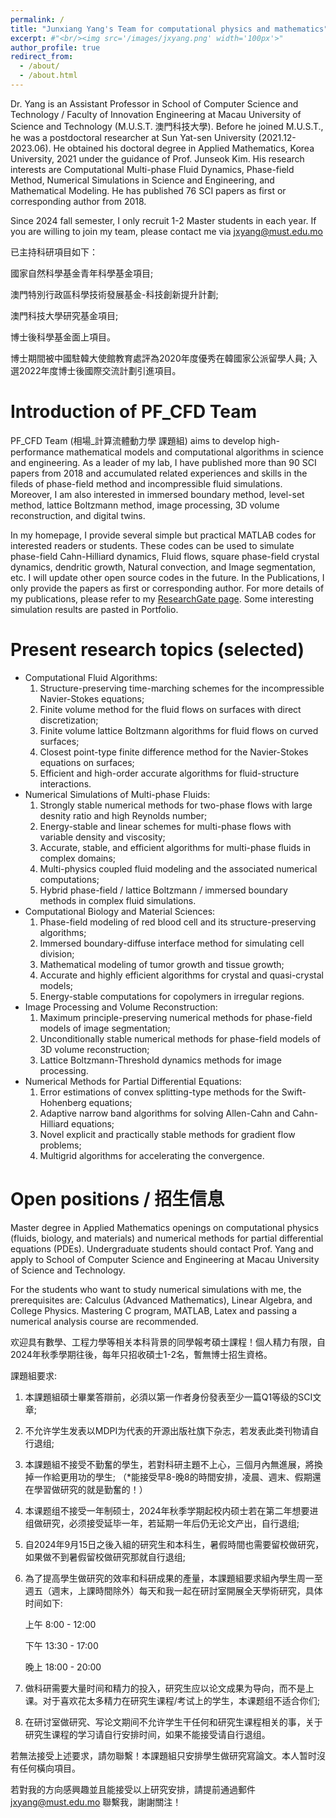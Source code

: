 ```yaml
---
permalink: /
title: "Junxiang Yang's Team for computational physics and mathematics"
excerpt: #"<br/><img src='/images/jxyang.png' width='100px'>"
author_profile: true
redirect_from: 
  - /about/
  - /about.html
---
```


Dr. Yang is an Assistant Professor in School of Computer Science and Technology / Faculty of Innovation Engineering at Macau University of Science and Technology (M.U.S.T. 澳門科技大學). Before he joined M.U.S.T., he was a postdoctoral researcher at Sun Yat-sen University (2021.12-2023.06). He obtained his doctoral degree in Applied Mathematics, Korea University, 2021 under the guidance of Prof. Junseok Kim. His research interests are Computational Multi-phase Fluid Dynamics, Phase-field Method, Numerical Simulations in Science and Engineering, and Mathematical Modeling. He has published 76 SCI papers as first or corresponding author from 2018.  

Since 2024 fall semester, I only recruit 1-2 Master students in each year. If you are willing to join my team, please contact me via jxyang@must.edu.mo


已主持科研項目如下：

國家自然科學基金青年科學基金項目;

澳門特別行政區科學技術發展基金-科技創新提升計劃;

澳門科技大學研究基金項目;

博士後科學基金面上項目。

博士期間被中國駐韓大使館教育處評為2020年度優秀在韓國家公派留學人員; 入選2022年度博士後國際交流計劃引進項目。

Introduction of PF_CFD Team
======
PF_CFD Team (相場_計算流體動力學 課題組) aims to develop high-performance mathematical models and computational algorithms in science and engineering. As a leader of my lab, I have published more than 90 SCI papers from 2018 and accumulated related experiences and skills in the fileds of phase-field method and incompressible fluid simulations. Moreover, I am also interested in immersed boundary method, level-set method, lattice Boltzmann method, image processing, 3D volume reconstruction, and digital twins. 

In my homepage, I provide several simple but practical MATLAB codes for interested readers or students. These codes can be used to simulate phase-field Cahn-Hilliard dynamics, Fluid flows, square phase-field crystal dynamics, dendritic growth, Natural convection, and Image segmentation, etc. I will update other open source codes in the future. In the Publications, I only provide the papers as first or corresponding author. For more details of my publications, please refer to my [ResearchGate page](https://www.researchgate.net/profile/Junxiang-Yang-2). Some interesting simulation results are pasted in Portfolio. 

Present research topics (selected)
======
* Computational Fluid Algorithms:
  1. Structure-preserving time-marching schemes for the incompressible Navier-Stokes equations;
  2. Finite volume method for the fluid flows on surfaces with direct discretization;
  3. Finite volume lattice Boltzmann algorithms for fluid flows on curved surfaces;
  4. Closest point-type finite difference method for the Navier-Stokes equations on surfaces;
  5. Efficient and high-order accurate algorithms for fluid-structure interactions.
* Numerical Simulations of Multi-phase Fluids:
  1. Strongly stable numerical methods for two-phase flows with large desnity ratio and high Reynolds number;
  2. Energy-stable and linear schemes for multi-phase flows with variable density and viscosity;
  3. Accurate, stable, and efficient algorithms for multi-phase fluids in complex domains;
  4. Multi-physics coupled fluid modeling and the associated numerical computations;
  5. Hybrid phase-field / lattice Boltzmann / immersed boundary methods in complex fluid simulations.
* Computational Biology and Material Sciences:
  1. Phase-field modeling of red blood cell and its structure-preserving algorithms;
  2. Immersed boundary-diffuse interface method for simulating cell division;
  3. Mathematical modeling of tumor growth and tissue growth;
  4. Accurate and highly efficient algorithms for crystal and quasi-crystal models;
  5. Energy-stable computations for copolymers in irregular regions.
* Image Processing and Volume Reconstruction:
  1. Maximum principle-preserving numerical methods for phase-field models of image segmentation;
  2. Unconditionally stable numerical methods for phase-field models of 3D volume reconstruction;
  3. Lattice Boltzmann-Threshold dynamics methods for image processing.
* Numerical Methods for Partial Differential Equations:
  1. Error estimations of convex splitting-type methods for the Swift-Hohenberg equations;
  2. Adaptive narrow band algorithms for solving Allen-Cahn and Cahn-Hilliard equations;
  3. Novel explicit and practically stable methods for gradient flow problems;
  4. Multigrid algorithms for accelerating the convergence.

Open positions / 招生信息
======
Master degree in Applied Mathematics openings on computational physics (fluids, biology, and materials) and numerical methods for partial differential equations (PDEs). Undergraduate students should contact Prof. Yang and apply to School of Computer Science and Engineering at Macau University of Science and Technology. 

For the students who want to study numerical simulations with me, the prerequisites are: Calculus (Advanced Mathematics), Linear Algebra, and College Physics. Mastering C program, MATLAB,  Latex  and passing a numerical analysis course are recommended. 

欢迎具有數學、工程力學等相关本科背景的同學報考碩士課程！個人精力有限，自2024年秋季學期往後，每年只招收碩士1-2名，暫無博士招生資格。

課題組要求:

1. 本課題組碩士畢業答辯前，必須以第一作者身份發表至少一篇Q1等级的SCI文章;
   
3. 不允许学生发表以MDPI为代表的开源出版社旗下杂志，若发表此类刊物请自行退组;

4. 本課題組不接受不勤奮的學生，若對科研主題不上心，三個月內無進展，將換掉一作給更用功的學生;  （*能接受早8-晚8的時間安排，凌晨、週末、假期還在學習做研究的就是勤奮的！）

5. 本课题组不接受一年制硕士，2024年秋季学期起校内硕士若在第二年想要进组做研究，必须接受延毕一年，若延期一年后仍无论文产出，自行退组;

6. 自2024年9月15日之後入組的研究生和本科生，暑假時間也需要留校做研究，如果做不到暑假留校做研究那就自行退组;

7. 為了提高學生做研究的效率和科研成果的產量，本課題組要求組內學生周一至週五（週末，上課時間除外）每天和我一起在研討室開展全天學術研究，具体时间如下:

   上午 8:00 - 12:00

   下午 13:30 - 17:00

   晚上 18:00 - 20:00

8. 做科研需要大量时间和精力的投入，研究生应以论文成果为导向，而不是上课。对于喜欢花太多精力在研究生课程/考试上的学生，本课题组不适合你们;

9. 在研讨室做研究、写论文期间不允许学生干任何和研究生课程相关的事，关于研究生课程的学习请自行安排时间，如果不能接受请自行退组。

若無法接受上述要求，請勿聯繫！本課題組只安排學生做研究寫論文。本人暂时沒有任何橫向項目。

若對我的方向感興趣並且能接受以上研究安排，請提前通過郵件 jxyang@must.edu.mo 聯繫我，謝謝關注！


